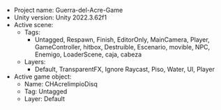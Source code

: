 <!-- UNITY CODE ASSIST INSTRUCTIONS START -->
- Project name: Guerra-del-Acre-Game
- Unity version: Unity 2022.3.62f1
- Active scene:
  - Tags:
    - Untagged, Respawn, Finish, EditorOnly, MainCamera, Player, GameController, hitbox, Destruible, Escenario, movible, NPC, Enemigo, LoaderScene, caja, cabeza
  - Layers:
    - Default, TransparentFX, Ignore Raycast, Piso, Water, UI, Player
- Active game object:
  - Name: CHAcrelimpioDisq
  - Tag: Untagged
  - Layer: Default
<!-- UNITY CODE ASSIST INSTRUCTIONS END -->